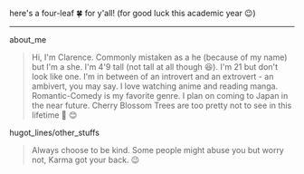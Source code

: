 here's a four-leaf :four_leaf_clover: for y'all! (for good luck this academic year :wink:)
***
about_me
> Hi, I'm Clarence. Commonly mistaken as a he (because of my name) but I'm a she. I'm 4'9 tall (not tall at all though :laughing:). I'm 21 but don't look like one. I'm in between of an introvert and an extrovert - an ambivert, you may say. I love watching anime and reading manga. Romantic-Comedy is my favorite genre. I plan on coming to Japan in the near future. Cherry Blossom Trees are too pretty not to see in this lifetime :cherry_blossom: :blush:

hugot_lines/other_stuffs
> Always choose to be kind. Some people might abuse you but worry not, Karma got your back. :wink:
